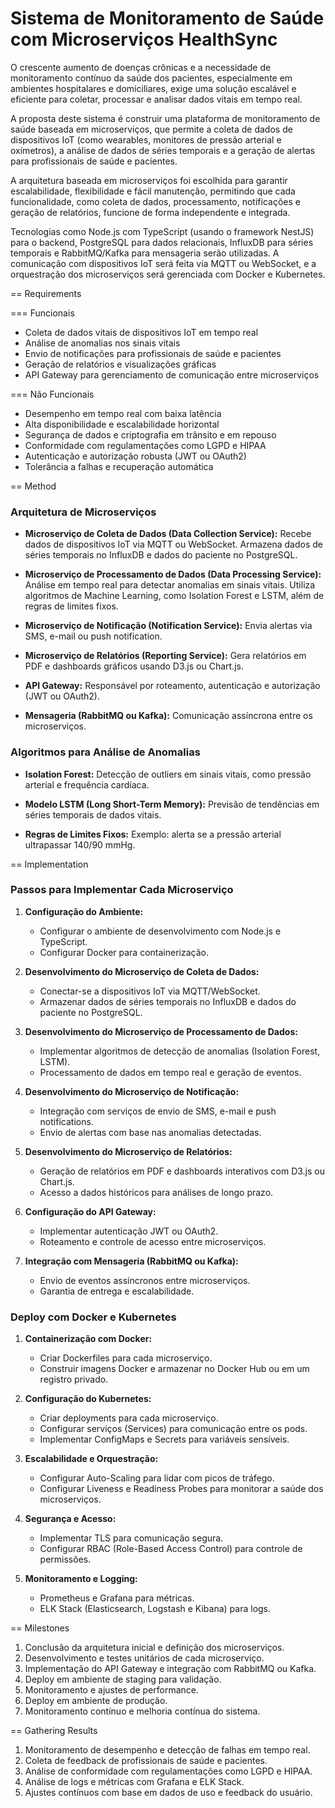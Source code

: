 # Sistema de Monitoramento de Saúde com Microserviços HealthSync

O crescente aumento de doenças crônicas e a necessidade de monitoramento contínuo da saúde dos pacientes, especialmente em ambientes hospitalares e domiciliares, exige uma solução escalável e eficiente para coletar, processar e analisar dados vitais em tempo real. 

A proposta deste sistema é construir uma plataforma de monitoramento de saúde baseada em microserviços, que permite a coleta de dados de dispositivos IoT (como wearables, monitores de pressão arterial e oxímetros), a análise de dados de séries temporais e a geração de alertas para profissionais de saúde e pacientes.

A arquitetura baseada em microserviços foi escolhida para garantir escalabilidade, flexibilidade e fácil manutenção, permitindo que cada funcionalidade, como coleta de dados, processamento, notificações e geração de relatórios, funcione de forma independente e integrada. 

Tecnologias como Node.js com TypeScript (usando o framework NestJS) para o backend, PostgreSQL para dados relacionais, InfluxDB para séries temporais e RabbitMQ/Kafka para mensageria serão utilizadas. A comunicação com dispositivos IoT será feita via MQTT ou WebSocket, e a orquestração dos microserviços será gerenciada com Docker e Kubernetes.


== Requirements

=== Funcionais

- Coleta de dados vitais de dispositivos IoT em tempo real
- Análise de anomalias nos sinais vitais
- Envio de notificações para profissionais de saúde e pacientes
- Geração de relatórios e visualizações gráficas
- API Gateway para gerenciamento de comunicação entre microserviços

=== Não Funcionais

- Desempenho em tempo real com baixa latência
- Alta disponibilidade e escalabilidade horizontal
- Segurança de dados e criptografia em trânsito e em repouso
- Conformidade com regulamentações como LGPD e HIPAA
- Autenticação e autorização robusta (JWT ou OAuth2)
- Tolerância a falhas e recuperação automática


== Method

### Arquitetura de Microserviços

- **Microserviço de Coleta de Dados (Data Collection Service):** Recebe dados de dispositivos IoT via MQTT ou WebSocket. Armazena dados de séries temporais no InfluxDB e dados do paciente no PostgreSQL.

- **Microserviço de Processamento de Dados (Data Processing Service):** Análise em tempo real para detectar anomalias em sinais vitais. Utiliza algoritmos de Machine Learning, como Isolation Forest e LSTM, além de regras de limites fixos.

- **Microserviço de Notificação (Notification Service):** Envia alertas via SMS, e-mail ou push notification.

- **Microserviço de Relatórios (Reporting Service):** Gera relatórios em PDF e dashboards gráficos usando D3.js ou Chart.js.

- **API Gateway:** Responsável por roteamento, autenticação e autorização (JWT ou OAuth2).

- **Mensageria (RabbitMQ ou Kafka):** Comunicação assíncrona entre os microserviços.

### Algoritmos para Análise de Anomalias


- **Isolation Forest:** Detecção de outliers em sinais vitais, como pressão arterial e 
frequência cardíaca.

- **Modelo LSTM (Long Short-Term Memory):** Previsão de tendências em séries temporais de dados vitais.

- **Regras de Limites Fixos:** Exemplo: alerta se a pressão arterial ultrapassar 140/90 mmHg.


== Implementation

### Passos para Implementar Cada Microserviço

1. **Configuração do Ambiente:**
   - Configurar o ambiente de desenvolvimento com Node.js e TypeScript.
   - Configurar Docker para containerização.
   
2. **Desenvolvimento do Microserviço de Coleta de Dados:**
   - Conectar-se a dispositivos IoT via MQTT/WebSocket.
   - Armazenar dados de séries temporais no InfluxDB e dados do paciente no PostgreSQL.

3. **Desenvolvimento do Microserviço de Processamento de Dados:**
   - Implementar algoritmos de detecção de anomalias (Isolation Forest, LSTM).
   - Processamento de dados em tempo real e geração de eventos.

4. **Desenvolvimento do Microserviço de Notificação:**
   - Integração com serviços de envio de SMS, e-mail e push notifications.
   - Envio de alertas com base nas anomalias detectadas.

5. **Desenvolvimento do Microserviço de Relatórios:**
   - Geração de relatórios em PDF e dashboards interativos com D3.js ou Chart.js.
   - Acesso a dados históricos para análises de longo prazo.

6. **Configuração do API Gateway:**
   - Implementar autenticação JWT ou OAuth2.
   - Roteamento e controle de acesso entre microserviços.

7. **Integração com Mensageria (RabbitMQ ou Kafka):**
   - Envio de eventos assíncronos entre microserviços.
   - Garantia de entrega e escalabilidade.

### Deploy com Docker e Kubernetes

1. **Containerização com Docker:**
   - Criar Dockerfiles para cada microserviço.
   - Construir imagens Docker e armazenar no Docker Hub ou em um registro privado.

2. **Configuração do Kubernetes:**
   - Criar deployments para cada microserviço.
   - Configurar serviços (Services) para comunicação entre os pods.
   - Implementar ConfigMaps e Secrets para variáveis sensíveis.

3. **Escalabilidade e Orquestração:**
   - Configurar Auto-Scaling para lidar com picos de tráfego.
   - Configurar Liveness e Readiness Probes para monitorar a saúde dos microserviços.

4. **Segurança e Acesso:**
   - Implementar TLS para comunicação segura.
   - Configurar RBAC (Role-Based Access Control) para controle de permissões.

5. **Monitoramento e Logging:**
   - Prometheus e Grafana para métricas.
   - ELK Stack (Elasticsearch, Logstash e Kibana) para logs.


== Milestones

1. Conclusão da arquitetura inicial e definição dos microserviços.
2. Desenvolvimento e testes unitários de cada microserviço.
3. Implementação do API Gateway e integração com RabbitMQ ou Kafka.
4. Deploy em ambiente de staging para validação.
5. Monitoramento e ajustes de performance.
6. Deploy em ambiente de produção.
7. Monitoramento contínuo e melhoria contínua do sistema.


== Gathering Results

1. Monitoramento de desempenho e detecção de falhas em tempo real.
2. Coleta de feedback de profissionais de saúde e pacientes.
3. Análise de conformidade com regulamentações como LGPD e HIPAA.
4. Análise de logs e métricas com Grafana e ELK Stack.
5. Ajustes contínuos com base em dados de uso e feedback do usuário.

